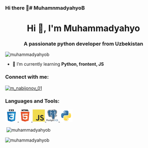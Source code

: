 ### Hi there 👋# MuhamnmadyahyoB
<h1 align="center">Hi 👋, I'm Muhammadyahyo</h1>
<h3 align="center">A passionate python developer from Uzbekistan</h3>

<p align="left"> <img src="https://komarev.com/ghpvc/?username=muhammadyahyob&label=Profile%20views&color=0e75b6&style=flat" alt="muhammadyahyob" /> </p>

- 🌱 I’m currently learning **Python, frontent, JS**

<h3 align="left">Connect with me:</h3>
<p align="left">
<a href="https://instagram.com/m_nabijonov_01" target="blank"><img align="center" src="https://raw.githubusercontent.com/rahuldkjain/github-profile-readme-generator/master/src/images/icons/Social/instagram.svg" alt="m_nabijonov_01" height="30" width="40" /></a>
</p>

<h3 align="left">Languages and Tools:</h3>
<p align="left"> <a href="https://www.w3schools.com/css/" target="_blank" rel="noreferrer"> <img src="https://raw.githubusercontent.com/devicons/devicon/master/icons/css3/css3-original-wordmark.svg" alt="css3" width="40" height="40"/> </a> <a href="https://www.w3.org/html/" target="_blank" rel="noreferrer"> <img src="https://raw.githubusercontent.com/devicons/devicon/master/icons/html5/html5-original-wordmark.svg" alt="html5" width="40" height="40"/> </a> <a href="https://developer.mozilla.org/en-US/docs/Web/JavaScript" target="_blank" rel="noreferrer"> <img src="https://raw.githubusercontent.com/devicons/devicon/master/icons/javascript/javascript-original.svg" alt="javascript" width="40" height="40"/> </a> <a href="https://www.postgresql.org" target="_blank" rel="noreferrer"> <img src="https://raw.githubusercontent.com/devicons/devicon/master/icons/postgresql/postgresql-original-wordmark.svg" alt="postgresql" width="40" height="40"/> </a> <a href="https://www.python.org" target="_blank" rel="noreferrer"> <img src="https://raw.githubusercontent.com/devicons/devicon/master/icons/python/python-original.svg" alt="python" width="40" height="40"/> </a> </p>

<p>&nbsp;<img align="center" src="https://github-readme-stats.vercel.app/api?username=muhammadyahyob&show_icons=true&locale=en" alt="muhammadyahyob" /></p>

<p><img align="center" src="https://github-readme-streak-stats.herokuapp.com/?user=muhammadyahyob&" alt="muhammadyahyob" /></p>



